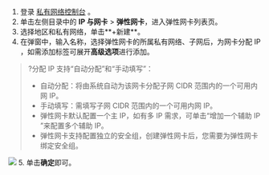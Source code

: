 1. 登录 [私有网络控制台](https://console.cloud.tencent.com/vpc) 。
2. 单击左侧目录中的 **IP 与网卡** > **弹性网卡**，进入弹性网卡列表页。
3. 选择地区和私有网络，单击**+新建**。
4. 在弹窗中，输入名称，选择弹性网卡的所属私有网络、子网后，为网卡分配 IP ，如需添加标签可展开**高级选项**进行添加。
>?分配 IP 支持“自动分配”和“手动填写”：
>+ 自动分配：将由系统自动为该网卡分配子网 CIDR 范围内的一个可用内网 IP。
>+ 手动填写：需填写子网 CIDR 范围内的一个可用内网 IP。
>+ 弹性网卡默认配置一个主 IP，如有多 IP 需求，可单击“增加一个辅助 IP ”来配置多个辅助 IP。
>+ 弹性网卡支持配置独立的安全组，创建弹性网卡后，您需要为弹性网卡绑定安全组。
>
  ![](https://main.qcloudimg.com/raw/6ce56a79906196c412ed5e9f3d3708d2.png)
5. 单击**确定**即可。

